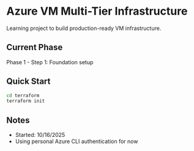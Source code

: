 # Azure VM Multi-Tier Infrastructure

Learning project to build production-ready VM infrastructure.

## Current Phase
Phase 1 - Step 1: Foundation setup

## Quick Start
```bash
cd terraform
terraform init
```

## Notes
- Started: 10/16/2025
- Using personal Azure CLI authentication for now